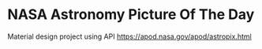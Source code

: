 # NASA Astronomy Picture Of The Day

Material design project using API https://apod.nasa.gov/apod/astropix.html
